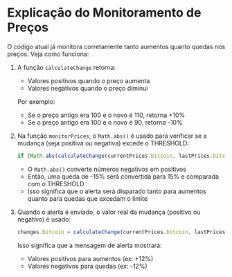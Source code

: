 # Explicação do Monitoramento de Preços

O código atual já monitora corretamente tanto aumentos quanto quedas nos preços. Veja como funciona:

1. A função `calculateChange` retorna:
   - Valores positivos quando o preço aumenta
   - Valores negativos quando o preço diminui
   
   Por exemplo:
   - Se o preço antigo era 100 e o novo é 110, retorna +10%
   - Se o preço antigo era 100 e o novo é 90, retorna -10%

2. Na função `monitorPrices`, o `Math.abs()` é usado para verificar se a mudança (seja positiva ou negativa) excede o THRESHOLD:
   ```typescript
   if (Math.abs(calculateChange(currentPrices.bitcoin, lastPrices.bitcoin)) > THRESHOLD)
   ```
   
   - O `Math.abs()` converte números negativos em positivos
   - Então, uma queda de -15% será convertida para 15% e comparada com o THRESHOLD
   - Isso significa que o alerta será disparado tanto para aumentos quanto para quedas que excedam o limite

3. Quando o alerta é enviado, o valor real da mudança (positivo ou negativo) é usado:
   ```typescript
   changes.bitcoin = calculateChange(currentPrices.bitcoin, lastPrices.bitcoin);
   ```
   
   Isso significa que a mensagem de alerta mostrará:
   - Valores positivos para aumentos (ex: +12%)
   - Valores negativos para quedas (ex: -12%)
